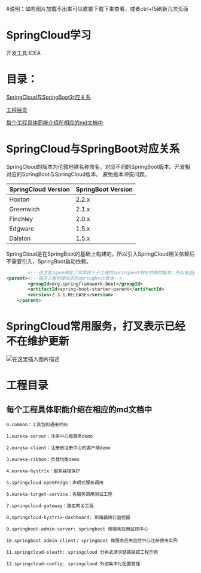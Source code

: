 #说明：如若图片加载不出来可以直接下载下来查看，或者ctrl+f5刷新几次页面

# SpringCloud学习
开发工具:IDEA

# 目录：
[SpringCloud与SpringBoot对应关系](#SpringCloud与SpringBoot对应关系)

[工程目录](#工程目录)

[每个工程具体职能介绍在相应的md文档中](#每个工程具体职能介绍在相应的md文档中)

# SpringCloud与SpringBoot对应关系

SpringCloud的版本为伦敦地铁名称命名，对应不同的SpringBoot版本。开发相对应的SpringBoot与SpringCloud版本。
避免版本冲突问题。

|SpringCloud Version|SpringBoot Version|
|:--|:--|
|Hoxton|2.2.x|
|Greenwich|2.1.x|
|Finchley|2.0.x|
|Edgware|1.5.x|
|Dalston|1.5.x|

SpringCloud是在SpringBoot的基础上构建的，所以引入SpringCloud相关依赖后不需要引入，SpringBoot启动依赖。

```xml
        <!--请注意父pom规定了其项目下子工程的springboot相关依赖的版本，所以有些pom我不会添加version-->
<parent><!--规定工程创建指定的springboot版本-->
        <groupId>org.springframework.boot</groupId>
        <artifactId>spring-boot-starter-parent</artifactId>
        <version>2.3.1.RELEASE</version>
    </parent>
```

# SpringCloud常用服务，打叉表示已经不在维护更新

![在这里插入图片描述](https://img-blog.csdnimg.cn/20200719220517727.png?x-oss-process=image/watermark,type_ZmFuZ3poZW5naGVpdGk,shadow_10,text_aHR0cHM6Ly9ibG9nLmNzZG4ubmV0L3dlaXhpbl80NTUyODk4Nw==,size_16,color_FFFFFF,t_70)

# 工程目录
## 每个工程具体职能介绍在相应的md文档中
```text
0.common：工具包和通用代码

1.eureka-server：注册中心微服务demo

2.eureka-client：注册到注册中心的客户端demo

3.eureka-ribbon：负载均衡demo

4.eureka-hystrix：服务容错保护

5.springcloud-openFeign：声明式服务调用

6.eureka-target-service：各服务调用测试工程

7.springcloud-gateway：路由网关工程

8.springcloud-hystrix-dashboard: 断路器执行监控器

9.springboot-admin-server: springboot 微服务应用监控中心

10.springboot-admin-client: springboot 微服务应用监控中心注册使用实例

11.springcloud-sleuth: springcloud 分布式请求链路跟踪工程示例

12.springcloud-config: springcloud 外部集中化配置管理
```